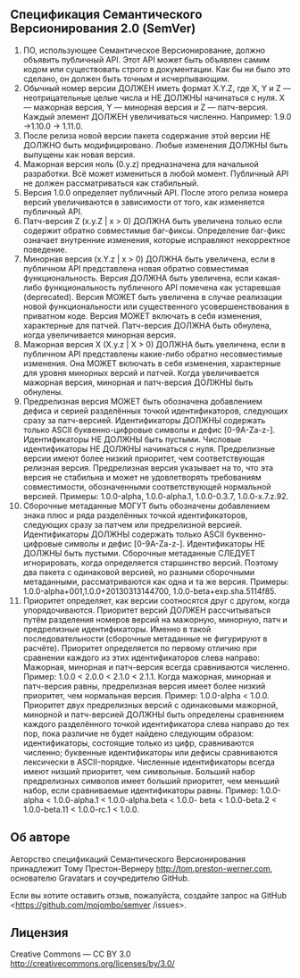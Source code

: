 ## Спецификация Семантического Версионирования 2.0 (SemVer)

1. ПО, использующее Семантическое Версионирование, должно объявить публичный API. Этот API
    может быть объявлен самим кодом или существовать строго в документации. Как бы ни было это
    сделано, он должен быть точным и исчерпывающим.
2. Обычный номер версии ДОЛЖЕН иметь формат X.Y.Z, где X, Y и Z — неотрицательные целые числа
    и НЕ ДОЛЖНЫ начинаться с нуля. X — мажорная версия, Y — минорная версия и Z — патч-версия.
    Каждый элемент ДОЛЖЕН увеличиваться численно. Например: 1.9.0 ->1.10.0 -> 1.11.0.
3. После релиза новой версии пакета содержание этой версии НЕ ДОЛЖНО быть модифицировано.
    Любые изменения ДОЛЖНЫ быть выпущены как новая версия.
4. Мажорная версия ноль (0.y.z) предназначена для начальной разработки. Всё может измениться в
    любой момент. Публичный API не должен рассматриваться как стабильный.
5. Версия 1.0.0 определяет публичный API. После этого релиза номера версий увеличиваются в
    зависимости от того, как изменяется публичный API.
6. Патч-версия Z (x.y.Z | x > 0) ДОЛЖНА быть увеличена только если содержит обратно совместимые
    баг-фиксы. Определение баг-фикс означает внутренние изменения, которые исправляют
    некорректное поведение.
7. Минорная версия (x.Y.z | x > 0) ДОЛЖНА быть увеличена, если в публичном API представлена новая
    обратно совместимая функциональность. Версия ДОЛЖНА быть увеличена, если какая-либо
    функциональность публичного API помечена как устаревшая (deprecated). Версия МОЖЕТ быть
    увеличена в случае реализации новой функциональности или существенного усовершенствования в
    приватном коде. Версия МОЖЕТ включать в себя изменения, характерные для патчей. Патч-версия
    ДОЛЖНА быть обнулена, когда увеличивается минорная версия.
8. Мажорная версия X (X.y.z | X > 0) ДОЛЖНА быть увеличена, если в публичном API представлены
    какие-либо обратно несовместимые изменения. Она МОЖЕТ включать в себя изменения,
    характерные для уровня минорных версий и патчей. Когда увеличивается мажорная версия,
    минорная и патч-версия ДОЛЖНЫ быть обнулены.
9. Предрелизная версия МОЖЕТ быть обозначена добавлением дефиса и серией разделённых точкой
    идентификаторов, следующих сразу за патч-версией. Идентификаторы ДОЛЖНЫ содержать только
    ASCII буквенно-цифровые символы и дефис [0-9A-Za-z-]. Идентификаторы НЕ ДОЛЖНЫ быть
    пустыми. Числовые идентификаторы НЕ ДОЛЖНЫ начинаться с нуля. Предрелизные версии имеют
    более низкий приоритет, чем соответствующая релизная версия. Предрелизная версия указывает на
    то, что эта версия не стабильна и может не удовлетворять требованиям совместимости,
    обозначенными соответствующей нормальной версией. Примеры: 1.0.0-alpha, 1.0.0-alpha.1,
    1.0.0-0.3.7, 1.0.0-x.7.z.92.
10. Сборочные метаданные МОГУТ быть обозначены добавлением знака плюс и ряда разделённых
точкой идентификаторов, следующих сразу за патчем или предрелизной версией. Идентификаторы
ДОЛЖНЫ содержать только ASCII буквенно-цифровые символы и дефис [0-9A-Za-z-].
Идентификаторы НЕ ДОЛЖНЫ быть пустыми. Сборочные метаданные СЛЕДУЕТ игнорировать, когда
определяется старшинство версий. Поэтому два пакета с одинаковой версией, но разными
сборочными метаданными, рассматриваются как одна и та же версия. Примеры: 1.0.0-alpha+001,1.0.0+20130313144700, 1.0.0-beta+exp.sha.5114f85.
11. Приоритет определяет, как версии соотносятся друг с другом, когда упорядочиваются. Приоритет
    версий ДОЛЖЕН рассчитываться путём разделения номеров версий на мажорную, минорную, патч и
    предрелизные идентификаторы. Именно в такой последовательности (сборочные метаданные не
    фигурируют в расчёте). Приоритет определяется по первому отличию при сравнении каждого из этих
    идентификаторов слева направо: Мажорная, минорная и патч-версия всегда сравниваются численно.
    Пример: 1.0.0 < 2.0.0 < 2.1.0 < 2.1.1. Когда мажорная, минорная и патч-версия равны, предрелизная
    версия имеет более низкий приоритет, чем нормальная версия. Пример: 1.0.0-alpha < 1.0.0.
    Приоритет двух предрелизных версий с одинаковыми мажорной, минорной и патч-версией ДОЛЖНЫ
    быть определены сравнением каждого разделённого точкой идентификатора слева направо до тех
    пор, пока различие не будет найдено следующим образом: идентификаторы, состоящие только из
    цифр, сравниваются численно; буквенные идентификаторы или дефисы сравниваются лексически в
    ASCII-порядке. Численные идентификаторы всегда имеют низший приоритет, чем символьные.
    Больший набор предрелизных символов имеет больший приоритет, чем меньший набор, если
    сравниваемые идентификаторы равны. Пример: 1.0.0-alpha < 1.0.0-alpha.1 < 1.0.0-alpha.beta < 1.0.0-
    beta < 1.0.0-beta.2 < 1.0.0-beta.11 < 1.0.0-rc.1 < 1.0.0.

## Об авторе
Авторство спецификаций Семантического Версионирования принадлежит Тому Престон-Вернеру
<http://tom.preston-werner.com>, основателю Gravatars и соучредителю GitHub.

Если вы хотите оставить отзыв, пожалуйста, создайте запрос на GitHub <https://github.com/mojombo/semver
/issues>.

## Лицензия
Creative Commons — CC BY 3.0 <http://creativecommons.org/licenses/by/3.0/>


